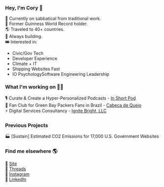 ### Hey, I'm Cory 👋

💆 Currently on sabbatical from traditional work. <br>
🧇 Former Guinness World Record holder. <br>
🌎 Traveled to 40+ countries. <br>
🚀 Always building. <br>
🎟 Interested in:<br>
- Civic/Gov Tech
- Developer Experience
- Climate + IT
- Shipping Websites Fast
- IO PsychologySoftware Engineering Leadership

### What I'm working on 👨‍💻

🎙️ Curate & Create a Hyper-Personalized Podcasts - [In Short Pod](https://inshortpod.com) <br>
🧀 Fan Club for Green Bay Packers Fans in Brazil - [Cabeca de Quejo](https://cabecadequeijo.com) <br>
⚡ Digital Services Consultancy - [Ignite Bright, LLC](https://ignitebright.com) <br>

### Previous Projects
🏭 [Sustain] Estimated CO2 Emissions for 17,000 U.S. Government Websites<br>

### Find me elsewhere 🌎
🚀 [Site](https://corytrimm.com) <br>
🧵 [Threads](https://twitter.com/journey.unknown) <br>
📸 [Instagram](https://instagram.com/journey.unknown) <br>
💼 [LinkedIn](https://www.linkedin.com/in/cory-trimm) <br>

<!--
**ctrimm/ctrimm** is a ✨ _special_ ✨ repository because its `README.md` (this file) appears on your GitHub profile.

Here are some ideas to get you started:

- 🔭 I’m currently working on ...
- 🌱 I’m currently learning ...
- 👯 I’m looking to collaborate on ...
- 🤔 I’m looking for help with ...
- 💬 Ask me about ...
- 📫 How to reach me: ...
- 😄 Pronouns: ...
- ⚡ Fun fact: ...
-->
